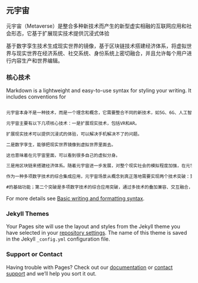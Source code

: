 ## 元宇宙

元宇宙（Metaverse）是整合多种新技术而产生的新型虚实相融的互联网应用和社会形态，它基于扩展现实技术提供沉浸式体验

基于数字孪生技术生成现实世界的镜像，基于区块链技术搭建经济体系，将虚拟世界与现实世界在经济系统、社交系统、身份系统上密切融合，并且允许每个用户进行内容生产和世界编辑。

### 核心技术



Markdown is a lightweight and easy-to-use syntax for styling your writing. It includes conventions for

```markdown

元宇宙本身不是一种技术，而是一个理念和概念，它需要整合不同的新技术，如5G、6G、人工智能、大数据等，强调虚实相融。

元宇宙主要有以下几项核心技术：一是扩展现实技术，包括VR和AR。

扩展现实技术可以提供沉浸式的体验，可以解决手机解决不了的问题。

二是数字孪生，能够把现实世界镜像到虚拟世界里面去。

这也意味着在元宇宙里面，可以看到很多自己的虚拟分身。

三是用区块链来搭建经济体系。随着元宇宙进一步发展，对整个现实社会的模拟程度加强，在元宇宙当中可能不仅仅是在花钱，而且有可能赚钱，这样在虚拟世界里同样形成了一套经济体系。 

作为一种多项数字技术的综合集成应用，元宇宙场景从概念到真正落地需要实现两个技术突破：第一个是XR、数字孪生、区块链、人工智能等单项技术的突破，从不同维度实现立体视觉、深度沉浸、虚拟分身等元宇宙应用

#的基础功能；第二个突破是多项数字技术的综合应用突破，通过多技术的叠加兼容、交互融合，凝聚形成技术合力推动元宇宙稳定有序发展。

```

For more details see [Basic writing and formatting syntax](https://docs.github.com/en/github/writing-on-github/getting-started-with-writing-and-formatting-on-github/basic-writing-and-formatting-syntax).

### Jekyll Themes

Your Pages site will use the layout and styles from the Jekyll theme you have selected in your [repository settings](https://github.com/metabasis/metabasis.github.io/settings/pages). The name of this theme is saved in the Jekyll `_config.yml` configuration file.

### Support or Contact

Having trouble with Pages? Check out our [documentation](https://docs.github.com/categories/github-pages-basics/) or [contact support](https://support.github.com/contact) and we’ll help you sort it out.
